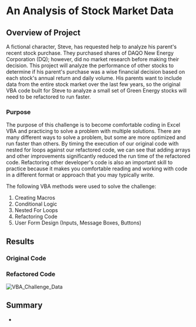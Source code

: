 # An Analysis of Stock Market Data

## Overview of Project
A fictional character, Steve, has requested help to analyze his parent's recent stock purchase. They purchased shares of DAQO New Energy Corporation (DQ); however, did no market research before making their decision. This project will analyze the performance of other stocks to determine if his parent's purchase was a wise financial decision based on each stock's annual return and daily volume. His parents want to include data from the entire stock market over the last few years, so the original VBA code built for Steve to analyze a small set of Green Energy stocks will need to be refactored to run faster.

### Purpose
The purpose of this challenge is to become comfortable coding in Excel VBA and practicing to solve a problem with multiple solutions. There are many different ways to solve a problem, but some are more optimized and run faster than others. By timing the execution of our original code with nested for loops against our refactored code, we can see that adding arrays and other improvements significantly reduced the run time of the refactored code. Refactoring other developer's code is also an important skill to practice because it makes you comfortable reading and working with code in a different format or approach that you may typically write. 

The following VBA methods were used to solve the challenge: 

1. Creating Macros
2. Conditional Logic
3. Nested For Loops
4. Refactoring Code
5. User Form Design (Inputs, Message Boxes, Buttons)

## Results


### Original Code


### Refactored Code


![VBA_Challenge_Data](../main/resources/VBA_Challenge_Data.png)

## Summary

- 
